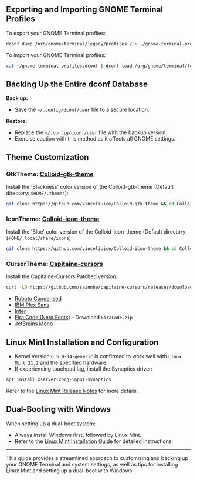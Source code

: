 ## Exporting and Importing GNOME Terminal Profiles

To export your GNOME Terminal profiles:

```sh
dconf dump /org/gnome/terminal/legacy/profiles:/ > ~/gnome-terminal-profiles.dconf
```

To import your GNOME Terminal profiles:

```sh
cat ~/gnome-terminal-profiles.dconf | dconf load /org/gnome/terminal/legacy/profiles:/
```

## Backing Up the Entire dconf Database

**Back up:**

- Save the `~/.config/dconf/user` file to a secure location.

**Restore:**

- Replace the `~/.config/dconf/user` file with the backup version.
- Exercise caution with this method as it affects all GNOME settings.

## Theme Customization

### GtkTheme: [Colloid-gtk-theme](https://github.com/vinceliuice/Colloid-gtk-theme)

Install the 'Blackness' color version of the Colloid-gtk-theme (Default directory: `$HOME/.themes`):

```sh
git clone https://github.com/vinceliuice/Colloid-gtk-theme && cd Colloid-gtk-theme && ./install.sh --color dark --tweaks black rimless
```

### IconTheme: [Colloid-icon-theme](https://github.com/vinceliuice/Colloid-icon-theme)

Install the 'Blue' color version of the Colloid-icon-theme (Default directory: `$HOME/.local/share/icons`):

```sh
git clone https://github.com/vinceliuice/Colloid-icon-theme && cd Colloid-icon-theme && ./install.sh
```

### CursorTheme: [Capitaine-cursors](https://github.com/keeferrourke/capitaine-cursors)

Install the Capitaine-Cursors Patched version:

```sh
curl -LO https://github.com/sainnhe/capitaine-cursors/releases/download/r5/Linux.zip && unzip Linux.zip && mv 'Capitaine Cursors' ~/.icons/Capitaine-Cursors
```

- [Roboto Condensed](https://fonts.google.com/specimen/Roboto+Condensed)
- [IBM Plex Sans](https://fonts.google.com/specimen/IBM+Plex+Sans)
- [Inter](https://fonts.google.com/specimen/Inter)
- [Fira Code (Nerd Fonts)](https://github.com/ryanoasis/nerd-fonts/releases/latest) - Download `FiraCode.zip`
- [JetBrains Mono](https://www.jetbrains.com/lp/mono)

## Linux Mint Installation and Configuration

- Kernel version `6.5.0-14-generic` is confirmed to work well with `Linux Mint 21.2` and the specified hardware.
- If experiencing touchpad lag, install the Synaptics driver:

```sh
apt install xserver-xorg-input-synaptics
```

Refer to the [Linux Mint Release Notes](https://linuxmint.com/rel_virginia.php) for more details.

## Dual-Booting with Windows

When setting up a dual-boot system:

- Always install Windows first, followed by Linux Mint.
- Refer to the [Linux Mint Installation Guide](https://linuxmint-installation-guide.readthedocs.io/en/latest/multiboot.html) for detailed instructions.

---

This guide provides a streamlined approach to customizing and backing up your GNOME Terminal and system settings, as well as tips for installing Linux Mint and setting up a dual-boot with Windows.
